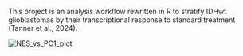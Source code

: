This project is an analysis workflow rewritten in R to stratify IDHwt glioblastomas by their transcriptional response to standard treatment (Tanner et al., 2024).

![NES_vs_PC1_plot](https://github.com/user-attachments/assets/a4fafa18-7c90-47ac-a0ac-73e2eb1cd912)
